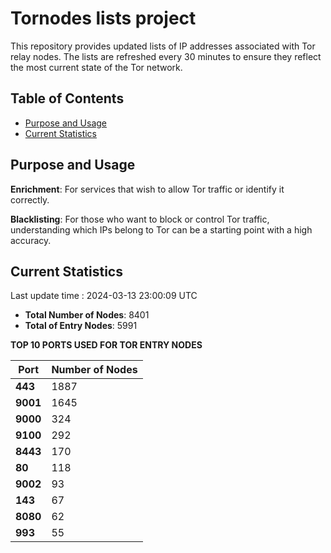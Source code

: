 # Tornodes lists project

This repository provides updated lists of IP addresses associated with Tor relay nodes. The lists are refreshed every 30 minutes to ensure they reflect the most current state of the Tor network.

## Table of Contents

- [Purpose and Usage](#purpose-and-usage)
- [Current Statistics](#current-statistics)


## Purpose and Usage

**Enrichment**: For services that wish to allow Tor traffic or identify it correctly.

**Blacklisting**: For those who want to block or control Tor traffic, understanding which IPs belong to Tor can be a starting point with a high accuracy.

## Current Statistics

Last update time : 2024-03-13 23:00:09 UTC

- **Total Number of Nodes**: 8401
- **Total of Entry Nodes**: 5991

**TOP 10 PORTS USED FOR TOR ENTRY NODES**

| **Port** | **Number of Nodes** |
|------|-----------------|
| **443**   | 1887  |
| **9001**   | 1645  |
| **9000**   | 324  |
| **9100**   | 292  |
| **8443**   | 170  |
| **80**   | 118  |
| **9002**   | 93  |
| **143**   | 67  |
| **8080**   | 62  |
| **993**   | 55  |

